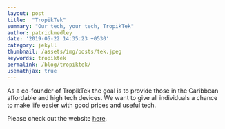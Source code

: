 ```yaml
---
layout: post
title:  "TropikTek"
summary: "Our tech, your tech, TropikTek"
author: patrickmedley
date: '2019-05-22 14:35:23 +0530'
category: jekyll
thumbnail: /assets/img/posts/tek.jpeg
keywords: tropiktek
permalink: /blog/tropiktek/
usemathjax: true
---
```



As a co-founder of TropikTek the goal is to provide those in the Caribbean affordable and high tech devices. We want to give all individuals a chance to make life easier with good prices and useful tech.

Please check out the website [here](https://tropikteksvg.com).